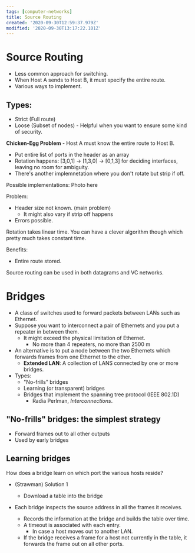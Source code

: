 ```yaml
---
tags: [computer-networks]
title: Source Routing
created: '2020-09-30T12:59:37.979Z'
modified: '2020-09-30T13:17:22.101Z'
---
```


# Source Routing
- Less common approach for switching.
- When Host A sends to Host B, it must specify the entire route.
- Various ways to implement. 

## Types:

- Strict (Full route)
- Loose (Subset of nodes) - Helpful when you want to ensure some kind of security.

**Chicken-Egg Problem** - Host A must know the entire route to Host B. 

- Put entire list of ports in the header as an array
- Rotation happens: [3,0,1] -> [1,3,0] -> [0,1,3] for deciding interfaces, leaving no room for ambiguity.
- There's another implemnetation where you don't rotate but strip if off.

Possible implementations:
Photo here

Problem:

- Header size not known. (main problem)
  - It might also vary if strip off happens
- Errors possible.

Rotation takes linear time. You can have a clever algorithm though which pretty much takes constant time. 

Benefits:

- Entire route stored.

Source routing can be used in both datagrams and VC networks.
 
# Bridges

- A class of switches used to forward packets between LANs such as Ethernet.
- Suppose you want to interconnect a pair of Ethernets and you put a repeater in between them.
  - It might exceed the physical limitation of Ethernet.
    - No more than 4 repeaters, no more than 2500 m
- An alternative is to put a node between the two Ethernets which forwards frames from one Ethernet to the other.
  - **Extended LAN**: A collection of LANS connected by one or more bridges.
- Types:
  - "No-frills" bridges
  - Learning (or transparent) bridges
  - Bridges that implement the spanning tree protocol (IEEE 802.1D)
    - Radia Perlman, *Interconnections*.

## "No-frills" bridges: the simplest strategy

- Forward frames out to all other outputs
- Used by early bridges

## Learning bridges

How does a bridge learn on which port the various hosts reside?

- (Strawman) Solution 1
  - Download a table into the bridge

- Each bridge inspects the source address in all the frames it receives.
  - Records the information at the bridge and builds the table over time.
  - A timeout is associated with each entry.
    - In case a host moves out to another LAN.
  - If the bridge receives a frame for a host not currently in the table, it forwards the frame out on all other ports.

  

